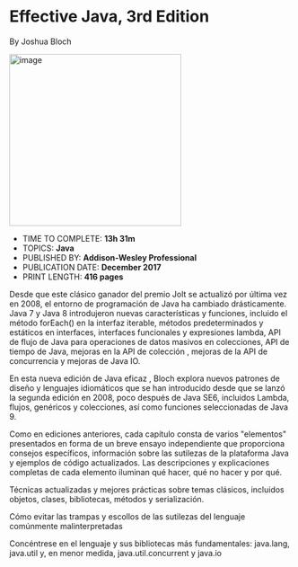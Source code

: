 # Effective Java, 3rd Edition

By Joshua Bloch

<img width="306" alt="image" src="https://github.com/adolfodelarosades/Java/assets/23094588/6f5d42e7-d901-4ddc-bc3a-e3b6a34a32d5">

* TIME TO COMPLETE: **13h 31m**
* TOPICS: **Java**
* PUBLISHED BY: **Addison-Wesley Professional**
* PUBLICATION DATE: **December 2017**
* PRINT LENGTH: **416 pages**

Desde que este clásico ganador del premio Jolt se actualizó por última vez en 2008, el entorno de programación de Java ha cambiado drásticamente. Java 7 y Java 8 introdujeron nuevas características y funciones, incluido el método forEach() en la interfaz iterable, métodos predeterminados y estáticos en interfaces, interfaces funcionales y expresiones lambda, API de flujo de Java para operaciones de datos masivos en colecciones, API de tiempo de Java, mejoras en la API de colección , mejoras de la API de concurrencia y mejoras de Java IO.

En esta nueva edición de Java eficaz , Bloch explora nuevos patrones de diseño y lenguajes idiomáticos que se han introducido desde que se lanzó la segunda edición en 2008, poco después de Java SE6, incluidos Lambda, flujos, genéricos y colecciones, así como funciones seleccionadas de Java 9.

Como en ediciones anteriores, cada capítulo consta de varios "elementos" presentados en forma de un breve ensayo independiente que proporciona consejos específicos, información sobre las sutilezas de la plataforma Java y ejemplos de código actualizados. Las descripciones y explicaciones completas de cada elemento iluminan qué hacer, qué no hacer y por qué.

Técnicas actualizadas y mejores prácticas sobre temas clásicos, incluidos objetos, clases, bibliotecas, métodos y serialización.

Cómo evitar las trampas y escollos de las sutilezas del lenguaje comúnmente malinterpretadas

Concéntrese en el lenguaje y sus bibliotecas más fundamentales: java.lang, java.util y, en menor medida, java.util.concurrent y java.io
